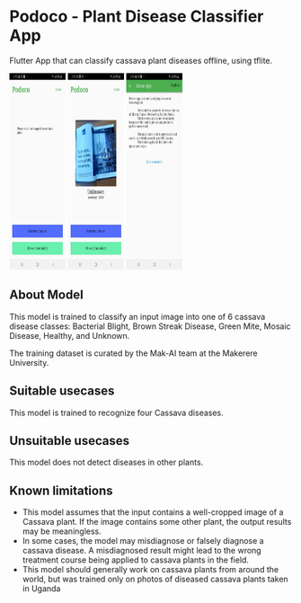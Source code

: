 # Podoco - Plant Disease Classifier App

Flutter App that can classify cassava plant diseases offline, using tflite.

<img src="/screenshots/main2.jpg" width='100' height="350">
<img src="/screenshots/main.jpg" width='100' height="350">
<img src="/screenshots/about.jpg" width='100' height="350">

## About Model

This model is trained to classify an input image into one of 6 cassava disease classes: Bacterial Blight, Brown Streak Disease, Green Mite, Mosaic Disease, Healthy, and Unknown.

The training dataset is curated by the Mak-AI team at the Makerere University.

## Suitable usecases
This model is trained to recognize four Cassava diseases.

## Unsuitable usecases
This model does not detect diseases in other plants.

## Known limitations
- This model assumes that the input contains a well-cropped image of a Cassava plant. If the image contains some other plant, the output results may be meaningless.
- In some cases, the model may misdiagnose or falsely diagnose a cassava disease. A misdiagnosed result might lead to the wrong treatment course being applied to cassava plants in the field.
- This model should generally work on cassava plants from around the world, but was trained only on photos of diseased cassava plants taken in Uganda


